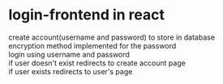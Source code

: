 # login-frontend in react

create account(username and password) to store in database</br>
encryption method implemented for the password</br>
login using username and password<br>
if user doesn't exist redirects to create account page</br>
if user exists redirects to user's page

